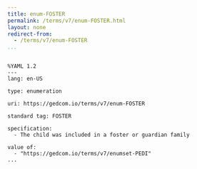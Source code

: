 ```yaml
---
title: enum-FOSTER
permalink: /terms/v7/enum-FOSTER.html
layout: none
redirect-from:
  - /terms/v7/enum-FOSTER
...
```


```

%YAML 1.2
---
lang: en-US

type: enumeration

uri: https://gedcom.io/terms/v7/enum-FOSTER

standard tag: FOSTER

specification:
  - The child was included in a foster or guardian family

value of:
  - "https://gedcom.io/terms/v7/enumset-PEDI"
...

```

